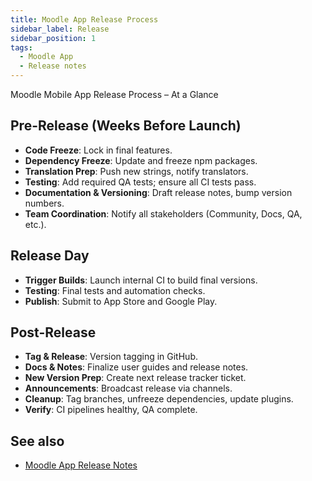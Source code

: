 ```yaml
---
title: Moodle App Release Process
sidebar_label: Release
sidebar_position: 1
tags:
  - Moodle App
  - Release notes
---
```


Moodle Mobile App Release Process – At a Glance

## Pre-Release (Weeks Before Launch)

- **Code Freeze**: Lock in final features.
- **Dependency Freeze**: Update and freeze npm packages.
- **Translation Prep**: Push new strings, notify translators.
- **Testing**: Add required QA tests; ensure all CI tests pass.
- **Documentation & Versioning**: Draft release notes, bump version numbers.
- **Team Coordination**: Notify all stakeholders (Community, Docs, QA, etc.).

## Release Day

- **Trigger Builds**: Launch internal CI to build final versions.
- **Testing**: Final tests and automation checks.
- **Publish**: Submit to App Store and Google Play.

## Post-Release

- **Tag & Release**: Version tagging in GitHub.
- **Docs & Notes**: Finalize user guides and release notes.
- **New Version Prep**: Create next release tracker ticket.
- **Announcements**: Broadcast release via channels.
- **Cleanup**: Tag branches, unfreeze dependencies, update plugins.
- **Verify**: CI pipelines healthy, QA complete.

## See also

- [Moodle App Release Notes](../../app_releases.md)

